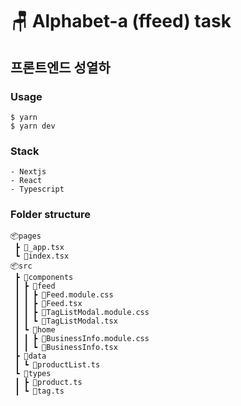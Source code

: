 # 🪑 Alphabet-a (ffeed) task

## 프론트엔드 성열하

### Usage

```
$ yarn
$ yarn dev
```

### Stack

    - Nextjs
    - React
    - Typescript

### Folder structure

```
📦pages
 ┣ 📜_app.tsx
 ┗ 📜index.tsx
📦src
 ┣ 📂components
 ┃ ┣ 📂feed
 ┃ ┃ ┣ 📜Feed.module.css
 ┃ ┃ ┣ 📜Feed.tsx
 ┃ ┃ ┣ 📜TagListModal.module.css
 ┃ ┃ ┗ 📜TagListModal.tsx
 ┃ ┗ 📂home
 ┃ ┃ ┣ 📜BusinessInfo.module.css
 ┃ ┃ ┗ 📜BusinessInfo.tsx
 ┣ 📂data
 ┃ ┗ 📜productList.ts
 ┗ 📂types
 ┃ ┣ 📜product.ts
 ┃ ┗ 📜tag.ts
```
